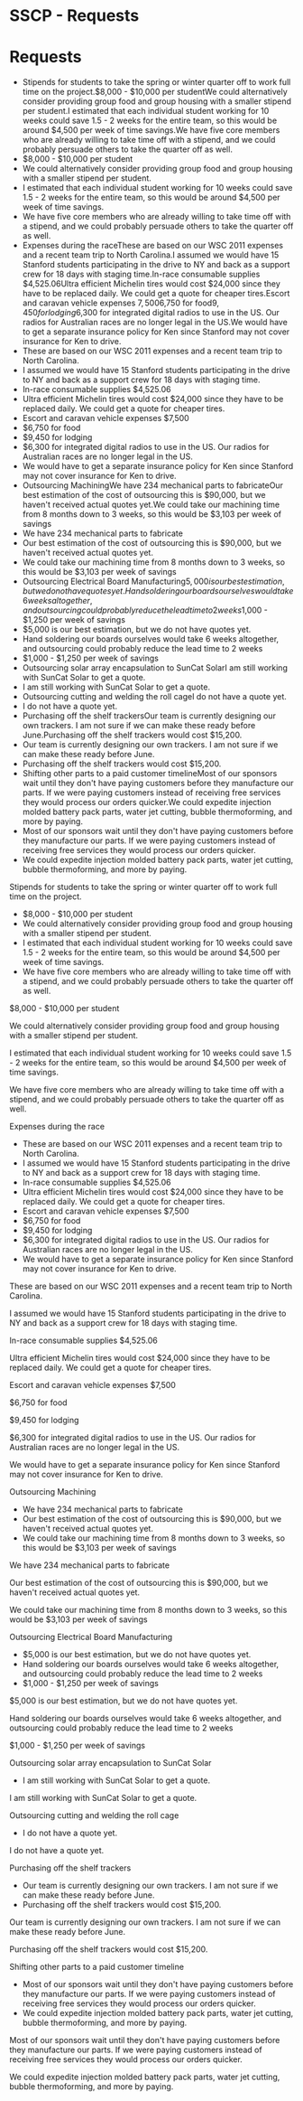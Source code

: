 # SSCP - Requests

# Requests

* Stipends for students to take the spring or winter quarter off to work full time on the project.$8,000 - $10,000 per studentWe could alternatively consider providing group food and group housing with a smaller stipend per student.I estimated that each individual student working for 10 weeks could save 1.5 - 2 weeks for the entire team, so this would be around $4,500 per week of time savings.We have five core members who are already willing to take time off with a stipend, and we could probably persuade others to take the quarter off as well.
* $8,000 - $10,000 per student
* We could alternatively consider providing group food and group housing with a smaller stipend per student.
* I estimated that each individual student working for 10 weeks could save 1.5 - 2 weeks for the entire team, so this would be around $4,500 per week of time savings.
* We have five core members who are already willing to take time off with a stipend, and we could probably persuade others to take the quarter off as well.
* Expenses during the raceThese are based on our WSC 2011 expenses and a recent team trip to North Carolina.I assumed we would have 15 Stanford students participating in the drive to NY and back as a support crew for 18 days with staging time.In-race consumable supplies $4,525.06Ultra efficient Michelin tires would cost $24,000 since they have to be replaced daily. We could get a quote for cheaper tires.Escort and caravan vehicle expenses $7,500$6,750 for food$9,450 for lodging$6,300 for integrated digital radios to use in the US. Our radios for Australian races are no longer legal in the US.We would have to get a separate insurance policy for Ken since Stanford may not cover insurance for Ken to drive.
* These are based on our WSC 2011 expenses and a recent team trip to North Carolina.
* I assumed we would have 15 Stanford students participating in the drive to NY and back as a support crew for 18 days with staging time.
* In-race consumable supplies $4,525.06
* Ultra efficient Michelin tires would cost $24,000 since they have to be replaced daily. We could get a quote for cheaper tires.
* Escort and caravan vehicle expenses $7,500
* $6,750 for food
* $9,450 for lodging
* $6,300 for integrated digital radios to use in the US. Our radios for Australian races are no longer legal in the US.
* We would have to get a separate insurance policy for Ken since Stanford may not cover insurance for Ken to drive.
* Outsourcing MachiningWe have 234 mechanical parts to fabricateOur best estimation of the cost of outsourcing this is $90,000, but we haven't received actual quotes yet.We could take our machining time from 8 months down to 3 weeks, so this would be $3,103 per week of savings
* We have 234 mechanical parts to fabricate
* Our best estimation of the cost of outsourcing this is $90,000, but we haven't received actual quotes yet.
* We could take our machining time from 8 months down to 3 weeks, so this would be $3,103 per week of savings
* Outsourcing Electrical Board Manufacturing$5,000 is our best estimation, but we do not have quotes yet.Hand soldering our boards ourselves would take 6 weeks altogether, and outsourcing could probably reduce the lead time to 2 weeks$1,000 - $1,250 per week of savings
* $5,000 is our best estimation, but we do not have quotes yet.
* Hand soldering our boards ourselves would take 6 weeks altogether, and outsourcing could probably reduce the lead time to 2 weeks
* $1,000 - $1,250 per week of savings
* Outsourcing solar array encapsulation to SunCat SolarI am still working with SunCat Solar to get a quote.
* I am still working with SunCat Solar to get a quote.
* Outsourcing cutting and welding the roll cageI do not have a quote yet.
* I do not have a quote yet.
* Purchasing off the shelf trackersOur team is currently designing our own trackers. I am not sure if we can make these ready before June.Purchasing off the shelf trackers would cost $15,200.
* Our team is currently designing our own trackers. I am not sure if we can make these ready before June.
* Purchasing off the shelf trackers would cost $15,200.
* Shifting other parts to a paid customer timelineMost of our sponsors wait until they don't have paying customers before they manufacture our parts. If we were paying customers instead of receiving free services they would process our orders quicker.We could expedite injection molded battery pack parts, water jet cutting, bubble thermoforming, and more by paying.
* Most of our sponsors wait until they don't have paying customers before they manufacture our parts. If we were paying customers instead of receiving free services they would process our orders quicker.
* We could expedite injection molded battery pack parts, water jet cutting, bubble thermoforming, and more by paying.

Stipends for students to take the spring or winter quarter off to work full time on the project.

* $8,000 - $10,000 per student
* We could alternatively consider providing group food and group housing with a smaller stipend per student.
* I estimated that each individual student working for 10 weeks could save 1.5 - 2 weeks for the entire team, so this would be around $4,500 per week of time savings.
* We have five core members who are already willing to take time off with a stipend, and we could probably persuade others to take the quarter off as well.

$8,000 - $10,000 per student

We could alternatively consider providing group food and group housing with a smaller stipend per student.

I estimated that each individual student working for 10 weeks could save 1.5 - 2 weeks for the entire team, so this would be around $4,500 per week of time savings.

We have five core members who are already willing to take time off with a stipend, and we could probably persuade others to take the quarter off as well.

Expenses during the race

* These are based on our WSC 2011 expenses and a recent team trip to North Carolina.
* I assumed we would have 15 Stanford students participating in the drive to NY and back as a support crew for 18 days with staging time.
* In-race consumable supplies $4,525.06
* Ultra efficient Michelin tires would cost $24,000 since they have to be replaced daily. We could get a quote for cheaper tires.
* Escort and caravan vehicle expenses $7,500
* $6,750 for food
* $9,450 for lodging
* $6,300 for integrated digital radios to use in the US. Our radios for Australian races are no longer legal in the US.
* We would have to get a separate insurance policy for Ken since Stanford may not cover insurance for Ken to drive.

These are based on our WSC 2011 expenses and a recent team trip to North Carolina.

I assumed we would have 15 Stanford students participating in the drive to NY and back as a support crew for 18 days with staging time.

In-race consumable supplies $4,525.06

Ultra efficient Michelin tires would cost $24,000 since they have to be replaced daily. We could get a quote for cheaper tires.

Escort and caravan vehicle expenses $7,500

$6,750 for food

$9,450 for lodging

$6,300 for integrated digital radios to use in the US. Our radios for Australian races are no longer legal in the US.

We would have to get a separate insurance policy for Ken since Stanford may not cover insurance for Ken to drive.

Outsourcing Machining

* We have 234 mechanical parts to fabricate
* Our best estimation of the cost of outsourcing this is $90,000, but we haven't received actual quotes yet.
* We could take our machining time from 8 months down to 3 weeks, so this would be $3,103 per week of savings

We have 234 mechanical parts to fabricate

Our best estimation of the cost of outsourcing this is $90,000, but we haven't received actual quotes yet.

We could take our machining time from 8 months down to 3 weeks, so this would be $3,103 per week of savings

Outsourcing Electrical Board Manufacturing

* $5,000 is our best estimation, but we do not have quotes yet.
* Hand soldering our boards ourselves would take 6 weeks altogether, and outsourcing could probably reduce the lead time to 2 weeks
* $1,000 - $1,250 per week of savings

$5,000 is our best estimation, but we do not have quotes yet.

Hand soldering our boards ourselves would take 6 weeks altogether, and outsourcing could probably reduce the lead time to 2 weeks

$1,000 - $1,250 per week of savings

Outsourcing solar array encapsulation to SunCat Solar

* I am still working with SunCat Solar to get a quote.

I am still working with SunCat Solar to get a quote.

Outsourcing cutting and welding the roll cage

* I do not have a quote yet.

I do not have a quote yet.

Purchasing off the shelf trackers

* Our team is currently designing our own trackers. I am not sure if we can make these ready before June.
* Purchasing off the shelf trackers would cost $15,200.

Our team is currently designing our own trackers. I am not sure if we can make these ready before June.

Purchasing off the shelf trackers would cost $15,200.

Shifting other parts to a paid customer timeline

* Most of our sponsors wait until they don't have paying customers before they manufacture our parts. If we were paying customers instead of receiving free services they would process our orders quicker.
* We could expedite injection molded battery pack parts, water jet cutting, bubble thermoforming, and more by paying.

Most of our sponsors wait until they don't have paying customers before they manufacture our parts. If we were paying customers instead of receiving free services they would process our orders quicker.

We could expedite injection molded battery pack parts, water jet cutting, bubble thermoforming, and more by paying.

